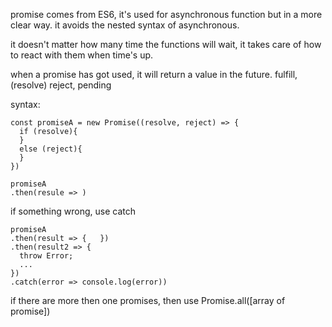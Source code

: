 promise comes from ES6,
it's used for asynchronous function but in a more clear way.
it avoids the nested syntax of asynchronous.

it doesn't matter how many time the functions will wait,
it takes care of how to react with them when time's up.

when a promise has got used,
it will return a value in the future.
fulfill,(resolve)
reject,
pending

syntax:

```
const promiseA = new Promise((resolve, reject) => {
  if (resolve){
  }
  else (reject){
  }
})

promiseA
.then(resule => )
```

if something wrong,
use catch

```
promiseA
.then(result => {   })
.then(result2 => {
  throw Error;
  ...
})
.catch(error => console.log(error))

```
if there are more then one promises,
then use Promise.all([array of promise])

